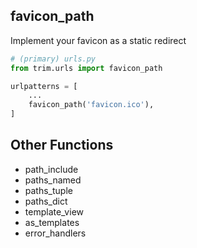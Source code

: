 

## favicon_path

Implement your favicon as a static redirect

```py
# (primary) urls.py
from trim.urls import favicon_path

urlpatterns = [
    ...
    favicon_path('favicon.ico'),
]
```

## Other Functions

+ path_include
+ paths_named
+ paths_tuple
+ paths_dict
+ template_view
+ as_templates
+ error_handlers